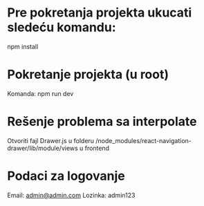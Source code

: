 # Pre pokretanja projekta ukucati sledeću komandu:

npm install

# Pokretanje projekta (u root)

Komanda: npm run dev

# Rešenje problema sa interpolate

Otvoriti fajl Drawer.js u folderu /node_modules/react-navigation-drawer/lib/module/views u frontend

# Podaci za logovanje

Email: admin@admin.com
Lozinka: admin123
